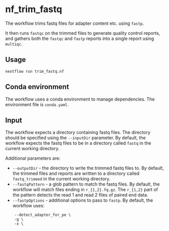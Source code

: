 # nf_trim_fastq

The workflow trims fastq files for adapter content etc. using `fastp`. 

It then runs `fastqc` on the trimmed files to generate quality control reports, 
and gathers both the `fastqc` and `fastp` reports into a single report using 
`multiqc`.

## Usage

```
nextflow run trim_fastq.nf
```

## Conda environment

The workflow uses a conda environment to manage dependencies. The environment
file is `conda.yaml`.

## Input

The workflow expects a directory containing fastq files. The directory should
be specified using the `--inputDir` parameter. By default, the workflow expects
the fastq files to be in a directory called `fastq` in the current working
directory.

Additional  parameters are:

* `--outputDir` - the directory to write the trimmed fastq files to. By default,
  the trimmed files and reports are written to a directory called
  `fastq_trimeed` in the current working directory.
* `--fastqPattern` - a glob pattern to match the fastq files. By default, the
  workflow will match files ending in `r_{1,2}.fq.gz`. The `r_{1,2}` part of
  the pattern detects the read 1 and read 2 files of paired end data.
* `--fastpOptions` - additional options to pass to `fastp`. By default, the
  workflow uses:
```
    --detect_adapter_for_pe \
    -g \
    -x \
```


    
